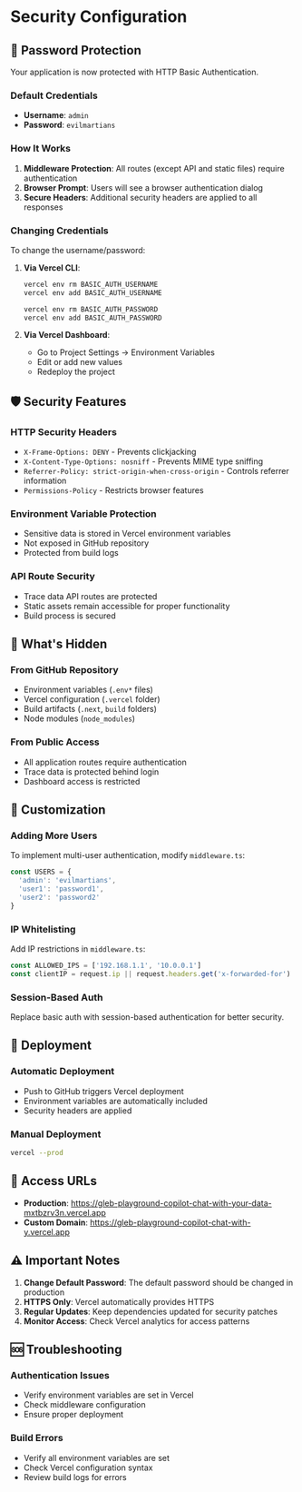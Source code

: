 # Security Configuration

## 🔐 Password Protection

Your application is now protected with HTTP Basic Authentication.

### **Default Credentials**
- **Username**: `admin`
- **Password**: `evilmartians`

### **How It Works**
1. **Middleware Protection**: All routes (except API and static files) require authentication
2. **Browser Prompt**: Users will see a browser authentication dialog
3. **Secure Headers**: Additional security headers are applied to all responses

### **Changing Credentials**
To change the username/password:

1. **Via Vercel CLI**:
   ```bash
   vercel env rm BASIC_AUTH_USERNAME
   vercel env add BASIC_AUTH_USERNAME
   
   vercel env rm BASIC_AUTH_PASSWORD
   vercel env add BASIC_AUTH_PASSWORD
   ```

2. **Via Vercel Dashboard**:
   - Go to Project Settings → Environment Variables
   - Edit or add new values
   - Redeploy the project

## 🛡️ Security Features

### **HTTP Security Headers**
- `X-Frame-Options: DENY` - Prevents clickjacking
- `X-Content-Type-Options: nosniff` - Prevents MIME type sniffing
- `Referrer-Policy: strict-origin-when-cross-origin` - Controls referrer information
- `Permissions-Policy` - Restricts browser features

### **Environment Variable Protection**
- Sensitive data is stored in Vercel environment variables
- Not exposed in GitHub repository
- Protected from build logs

### **API Route Security**
- Trace data API routes are protected
- Static assets remain accessible for proper functionality
- Build process is secured

## 🚫 What's Hidden

### **From GitHub Repository**
- Environment variables (`.env*` files)
- Vercel configuration (`.vercel` folder)
- Build artifacts (`.next`, `build` folders)
- Node modules (`node_modules`)

### **From Public Access**
- All application routes require authentication
- Trace data is protected behind login
- Dashboard access is restricted

## 🔧 Customization

### **Adding More Users**
To implement multi-user authentication, modify `middleware.ts`:

```typescript
const USERS = {
  'admin': 'evilmartians',
  'user1': 'password1',
  'user2': 'password2'
}
```

### **IP Whitelisting**
Add IP restrictions in `middleware.ts`:

```typescript
const ALLOWED_IPS = ['192.168.1.1', '10.0.0.1']
const clientIP = request.ip || request.headers.get('x-forwarded-for')
```

### **Session-Based Auth**
Replace basic auth with session-based authentication for better security.

## 🚀 Deployment

### **Automatic Deployment**
- Push to GitHub triggers Vercel deployment
- Environment variables are automatically included
- Security headers are applied

### **Manual Deployment**
```bash
vercel --prod
```

## 📱 Access URLs

- **Production**: https://gleb-playground-copilot-chat-with-your-data-mxtbzrv3n.vercel.app
- **Custom Domain**: https://gleb-playground-copilot-chat-with-y.vercel.app

## ⚠️ Important Notes

1. **Change Default Password**: The default password should be changed in production
2. **HTTPS Only**: Vercel automatically provides HTTPS
3. **Regular Updates**: Keep dependencies updated for security patches
4. **Monitor Access**: Check Vercel analytics for access patterns

## 🆘 Troubleshooting

### **Authentication Issues**
- Verify environment variables are set in Vercel
- Check middleware configuration
- Ensure proper deployment

### **Build Errors**
- Verify all environment variables are set
- Check Vercel configuration syntax
- Review build logs for errors
